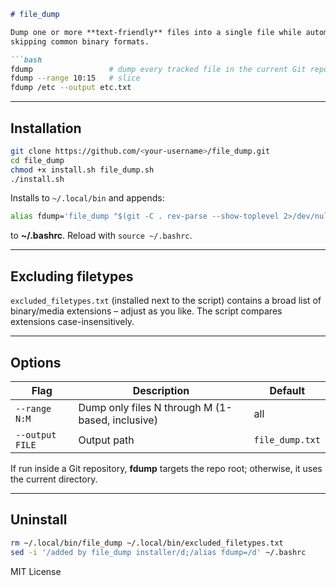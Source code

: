 ```markdown
# file_dump

Dump one or more **text-friendly** files into a single file while automatically
skipping common binary formats.

```bash
fdump                 # dump every tracked file in the current Git repo
fdump --range 10:15   # slice
fdump /etc --output etc.txt
```

---

## Installation

```bash
git clone https://github.com/<your-username>/file_dump.git
cd file_dump
chmod +x install.sh file_dump.sh
./install.sh
```

Installs to `~/.local/bin` and appends:

```bash
alias fdump='file_dump "$(git -C . rev-parse --show-toplevel 2>/dev/null || pwd)"'
```

to **~/.bashrc**. Reload with `source ~/.bashrc`.

---

## Excluding filetypes

`excluded_filetypes.txt` (installed next to the script) contains a broad list of
binary/media extensions – adjust as you like. The script compares extensions
case-insensitively.

---

## Options

| Flag | Description | Default |
|------|-------------|---------|
| `--range N:M` | Dump only files N through M (1-based, inclusive) | all |
| `--output FILE` | Output path | `file_dump.txt` |

If run inside a Git repository, **fdump** targets the repo root; otherwise, it
uses the current directory.

---

## Uninstall

```bash
rm ~/.local/bin/file_dump ~/.local/bin/excluded_filetypes.txt
sed -i '/added by file_dump installer/d;/alias fdump=/d' ~/.bashrc
```

MIT License
```
